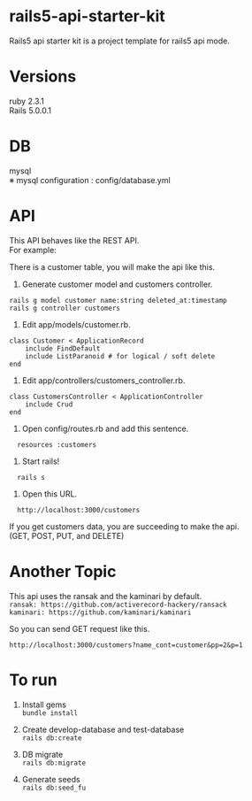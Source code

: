 # rails5-api-starter-kit
Rails5 api starter kit is a project template for rails5 api mode.

# Versions
ruby 2.3.1  
Rails 5.0.0.1  

# DB 
mysql  
※ mysql configuration : config/database.yml

# API
This API behaves like the REST API.  
For example:  
  
There is a customer table, you will make the api like this.  
1. Generate customer model and customers controller.
```
rails g model customer name:string deleted_at:timestamp
rails g controller customers
```

1. Edit app/models/customer.rb.
```
class Customer < ApplicationRecord
    include FindDefault
    include ListParanoid # for logical / soft delete
end
```

1. Edit app/controllers/customers_controller.rb.
```
class CustomersController < ApplicationController
    include Crud
end
```

1. Open config/routes.rb and add this sentence.
```
  resources :customers 
```

1. Start rails!
```
  rails s
```

1. Open this URL.
```
  http://localhost:3000/customers
```

If you get customers data, you are succeeding to make the api.  
(GET, POST, PUT, and DELETE)

# Another Topic
This api uses the ransak and the kaminari by default.  
`ransak: https://github.com/activerecord-hackery/ransack`  
`kaminari: https://github.com/kaminari/kaminari`  

So you can send GET request like this.
```
http://localhost:3000/customers?name_cont=customer&pp=2&p=1
```

# To run

1. Install gems  
`bundle install`

1. Create develop-database and test-database  
`rails db:create`

1. DB migrate  
`rails db:migrate`

1. Generate seeds  
`rails db:seed_fu`
